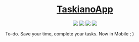 <h1 align="center"><a href="https://taskiano.vercel.app/">TaskianoApp</a></h1>

<p align="center">
  <img src="https://img.shields.io/badge/React_Native-20232A?style=for-the-badge&logo=react&logoColor=61DAFB"/>
  <img src="https://img.shields.io/badge/TypeScript-007ACC?style=for-the-badge&logo=typescript&logoColor=white"/>
  <img src="https://img.shields.io/badge/Jest-C21325?style=for-the-badge&logo=jest&logoColor=white"/>
  <img src="https://img.shields.io/badge/firebase-ffca28?style=for-the-badge&logo=firebase&logoColor=black"/>
</p>


To-do. Save your time, complete your tasks. Now in Mobile ; )
